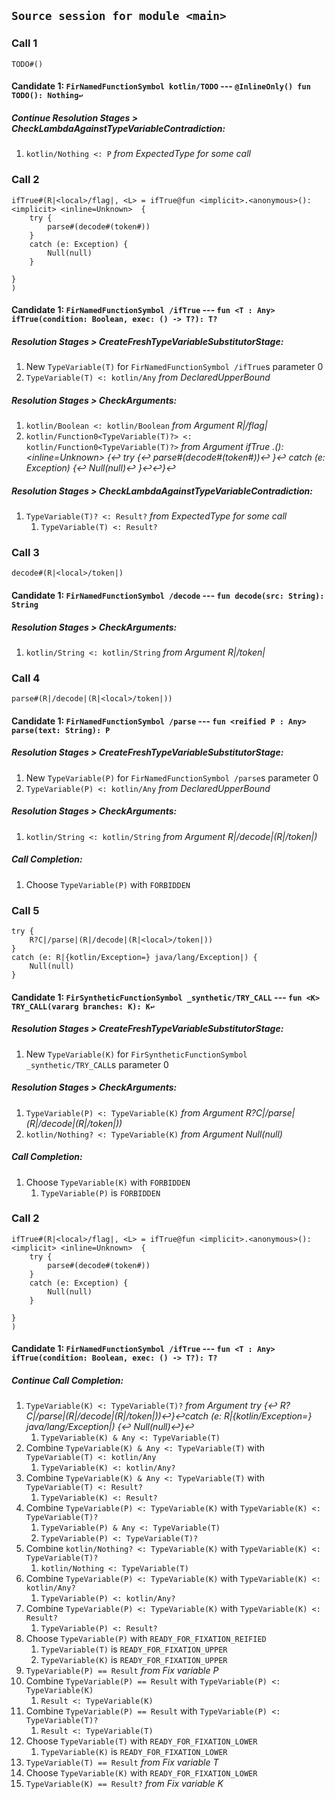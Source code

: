 ## `Source session for module <main>`

### Call 1

```
TODO#()
```

#### Candidate 1: `FirNamedFunctionSymbol kotlin/TODO` --- `@InlineOnly() fun TODO(): Nothing↩`
##### Continue Resolution Stages > CheckLambdaAgainstTypeVariableContradiction:

1. `kotlin/Nothing <: P` _from ExpectedType for some call_

### Call 2

```
ifTrue#(R|<local>/flag|, <L> = ifTrue@fun <implicit>.<anonymous>(): <implicit> <inline=Unknown>  {
    try {
        parse#(decode#(token#))
    }
    catch (e: Exception) {
        Null(null)
    }

}
)
```

#### Candidate 1: `FirNamedFunctionSymbol /ifTrue` --- `fun <T : Any> ifTrue(condition: Boolean, exec: () -> T?): T?`
##### Resolution Stages > CreateFreshTypeVariableSubstitutorStage:

1. New `TypeVariable(T)` for `FirNamedFunctionSymbol /ifTrue`s parameter 0
2. `TypeVariable(T) <: kotlin/Any` _from DeclaredUpperBound_

##### Resolution Stages > CheckArguments:

1. `kotlin/Boolean <: kotlin/Boolean` _from Argument R|<local>/flag|_
2. `kotlin/Function0<TypeVariable(T)?> <: kotlin/Function0<TypeVariable(T)?>` _from Argument ifTrue <implicit>.<anonymous>(): <implicit> <inline=Unknown>  {↩    try {↩        parse#(decode#(token#))↩    }↩    catch (e: Exception) {↩        Null(null)↩    }↩↩}↩_

##### Resolution Stages > CheckLambdaAgainstTypeVariableContradiction:

1. `TypeVariable(T)? <: Result?` _from ExpectedType for some call_
    1. `TypeVariable(T) <: Result?`

### Call 3

```
decode#(R|<local>/token|)
```

#### Candidate 1: `FirNamedFunctionSymbol /decode` --- `fun decode(src: String): String`
##### Resolution Stages > CheckArguments:

1. `kotlin/String <: kotlin/String` _from Argument R|<local>/token|_

### Call 4

```
parse#(R|/decode|(R|<local>/token|))
```

#### Candidate 1: `FirNamedFunctionSymbol /parse` --- `fun <reified P : Any> parse(text: String): P`
##### Resolution Stages > CreateFreshTypeVariableSubstitutorStage:

1. New `TypeVariable(P)` for `FirNamedFunctionSymbol /parse`s parameter 0
2. `TypeVariable(P) <: kotlin/Any` _from DeclaredUpperBound_

##### Resolution Stages > CheckArguments:

1. `kotlin/String <: kotlin/String` _from Argument R|/decode|(R|<local>/token|)_

##### Call Completion:

1. Choose `TypeVariable(P)` with `FORBIDDEN`

### Call 5

```
try {
    R?C|/parse|(R|/decode|(R|<local>/token|))
}
catch (e: R|{kotlin/Exception=} java/lang/Exception|) {
    Null(null)
}

```

#### Candidate 1: `FirSyntheticFunctionSymbol _synthetic/TRY_CALL` --- `fun <K> TRY_CALL(vararg branches: K): K↩`
##### Resolution Stages > CreateFreshTypeVariableSubstitutorStage:

1. New `TypeVariable(K)` for `FirSyntheticFunctionSymbol _synthetic/TRY_CALL`s parameter 0

##### Resolution Stages > CheckArguments:

1. `TypeVariable(P) <: TypeVariable(K)` _from Argument R?C|/parse|(R|/decode|(R|<local>/token|))_
2. `kotlin/Nothing? <: TypeVariable(K)` _from Argument Null(null)_

##### Call Completion:

1. Choose `TypeVariable(K)` with `FORBIDDEN`
    1. `TypeVariable(P)` is `FORBIDDEN`

### Call 2

```
ifTrue#(R|<local>/flag|, <L> = ifTrue@fun <implicit>.<anonymous>(): <implicit> <inline=Unknown>  {
    try {
        parse#(decode#(token#))
    }
    catch (e: Exception) {
        Null(null)
    }

}
)
```

#### Candidate 1: `FirNamedFunctionSymbol /ifTrue` --- `fun <T : Any> ifTrue(condition: Boolean, exec: () -> T?): T?`
##### Continue Call Completion:

1. `TypeVariable(K) <: TypeVariable(T)?` _from Argument try {↩    R?C|/parse|(R|/decode|(R|<local>/token|))↩}↩catch (e: R|{kotlin/Exception=} java/lang/Exception|) {↩    Null(null)↩}↩_
    1. `TypeVariable(K) & Any <: TypeVariable(T)`
2. Combine `TypeVariable(K) & Any <: TypeVariable(T)` with `TypeVariable(T) <: kotlin/Any`
    1. `TypeVariable(K) <: kotlin/Any?`
3. Combine `TypeVariable(K) & Any <: TypeVariable(T)` with `TypeVariable(T) <: Result?`
    1. `TypeVariable(K) <: Result?`
4. Combine `TypeVariable(P) <: TypeVariable(K)` with `TypeVariable(K) <: TypeVariable(T)?`
    1. `TypeVariable(P) & Any <: TypeVariable(T)`
    2. `TypeVariable(P) <: TypeVariable(T)?`
5. Combine `kotlin/Nothing? <: TypeVariable(K)` with `TypeVariable(K) <: TypeVariable(T)?`
    1. `kotlin/Nothing <: TypeVariable(T)`
6. Combine `TypeVariable(P) <: TypeVariable(K)` with `TypeVariable(K) <: kotlin/Any?`
    1. `TypeVariable(P) <: kotlin/Any?`
7. Combine `TypeVariable(P) <: TypeVariable(K)` with `TypeVariable(K) <: Result?`
    1. `TypeVariable(P) <: Result?`
8. Choose `TypeVariable(P)` with `READY_FOR_FIXATION_REIFIED`
    1. `TypeVariable(T)` is `READY_FOR_FIXATION_UPPER`
    2. `TypeVariable(K)` is `READY_FOR_FIXATION_UPPER`
9. `TypeVariable(P) == Result` _from Fix variable P_
10. Combine `TypeVariable(P) == Result` with `TypeVariable(P) <: TypeVariable(K)`
    1. `Result <: TypeVariable(K)`
11. Combine `TypeVariable(P) == Result` with `TypeVariable(P) <: TypeVariable(T)?`
    1. `Result <: TypeVariable(T)`
12. Choose `TypeVariable(T)` with `READY_FOR_FIXATION_LOWER`
    1. `TypeVariable(K)` is `READY_FOR_FIXATION_LOWER`
13. `TypeVariable(T) == Result` _from Fix variable T_
14. Choose `TypeVariable(K)` with `READY_FOR_FIXATION_LOWER`
15. `TypeVariable(K) == Result?` _from Fix variable K_
